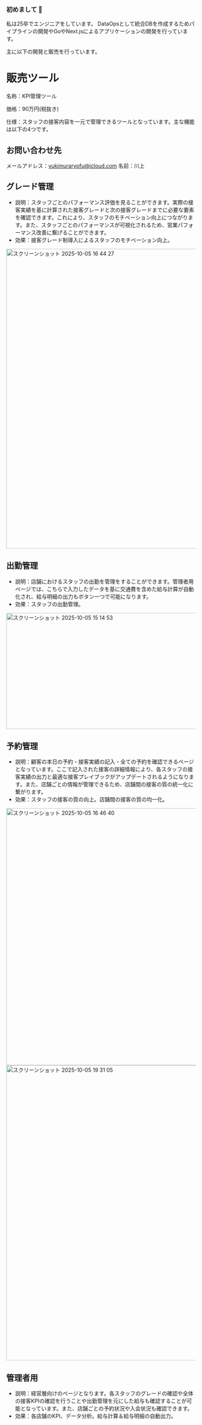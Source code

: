 ### 初めまして 👋

私は25卒でエンジニアをしています。
DataOpsとして統合DBを作成するためパイプラインの開発やGoやNext.jsによるアプリケーションの開発を行っています。

主に以下の開発と販売を行っています。

# 販売ツール

名称：KPI管理ツール

価格：90万円(税抜き)

仕様：スタッフの接客内容を一元で管理できるツールとなっています。主な機能は以下の4つです。

## お問い合わせ先

メールアドレス：yukimuraryofu@icloud.com
名前：川上

## グレード管理
- 説明：スタッフごとのパフォーマンス評価を見ることができます。実際の接客実績を基に計算された接客グレードと次の接客グレードまでに必要な要素を確認できます。これにより、スタッフのモチベーション向上につながります。また、スタッフごとのパフォーマンスが可視化されるため、営業パフォーマンス改善に繋げることができます。
- 効果：接客グレード制導入によるスタッフのモチベーション向上。
<img width="1279" height="795" alt="スクリーンショット 2025-10-05 16 44 27" src="https://github.com/user-attachments/assets/446ef146-6c28-4d70-8712-63e32c612a2e" />

## 出勤管理
- 説明：店舗におけるスタッフの出勤を管理をすることができます。管理者用ページでは、こちらで入力したデータを基に交通費を含めた給与計算が自動化され、給与明細の出力もボタン一つで可能になります。
- 効果：スタッフの出勤管理。
<img width="647" height="308" alt="スクリーンショット 2025-10-05 15 14 53" src="https://github.com/user-attachments/assets/280786d0-c923-4628-9f2c-a3efbebcc805" />

## 予約管理
- 説明：顧客の本日の予約・接客実績の記入・全ての予約を確認できるページとなっています。ここで記入された接客の詳細情報により、各スタッフの接客実績の出力と最適な接客プレイブックがアップデートされるようになります。また、店舗ごとの情報が管理できるため、店舗間の接客の質の統一化に繋がります。
- 効果：スタッフの接客の質の向上。店舗間の接客の質の均一化。
<img width="1258" height="682" alt="スクリーンショット 2025-10-05 16 46 40" src="https://github.com/user-attachments/assets/a92013f1-2214-4bcc-a626-5aa4ef35e65f" />
<img width="1261" height="783" alt="スクリーンショット 2025-10-05 19 31 05" src="https://github.com/user-attachments/assets/97cbe012-f860-4c4e-a7e5-7b945a92f3ab" />

## 管理者用
- 説明：経営層向けのページとなります。各スタッフのグレードの確認や全体の接客KPIの確認を行うことや出勤管理を元にした給与も確認することが可能となっています。また、店舗ごとの予約状況や入会状況も確認できます。
- 効果：各店舗のKPI、データ分析。給与計算＆給与明細の自動出力。
